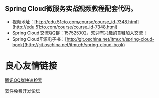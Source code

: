 ## Spring Cloud微服务实战视频教程配套代码。

* 视频地址：[http://edu.51cto.com/course/course_id-7348.html](http://edu.51cto.com/course/course_id-7348.html) 
* Spring Cloud 交流QQ群：157525002，欢迎有兴趣的童鞋加入交流！
* Spring Cloud开源电子书：[http://git.oschina.net/itmuch/spring-cloud-book](http://git.oschina.net/itmuch/spring-cloud-book) 



 # 良心友情链接

[腾讯QQ群快速检索](http://u.720life.cn/s/8cf73f7c)

[软件免费开发论坛](http://u.720life.cn/s/bbb01dc0)
